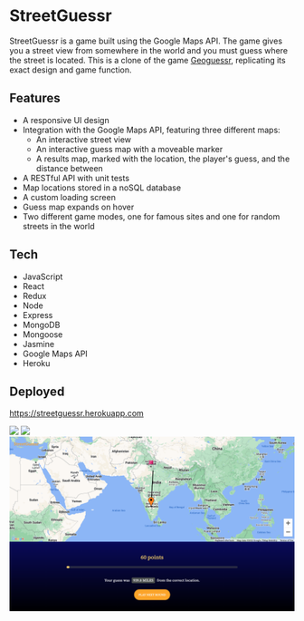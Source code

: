 # StreetGuessr

StreetGuessr is a game built using the Google Maps API. The game gives you a street view from somewhere in the world and you must guess where the street is located. This is a clone of the game [Geoguessr](https://geoguessr.com), replicating its exact design and game function. 

## Features
* A responsive UI design
* Integration with the Google Maps API, featuring three different maps:
  * An interactive street view
  * An interactive guess map with a moveable marker
  * A results map, marked with the location, the player's guess, and the distance between
* A RESTful API with unit tests
* Map locations stored in a noSQL database
* A custom loading screen
* Guess map expands on hover
* Two different game modes, one for famous sites and one for random streets in the world

## Tech
* JavaScript
* React
* Redux
* Node
* Express
* MongoDB
* Mongoose
* Jasmine
* Google Maps API
* Heroku

## Deployed
https://streetguessr.herokuapp.com

<img src="https://github.com/SCFlanagan/StreetGuessr/raw/master/images/streetguessr-landing.png" />

<img src="https://github.com/SCFlanagan/StreetGuessr/raw/master/images/streetguessr-streetview.png" />

<img src="https://github.com/SCFlanagan/StreetGuessr/raw/master/images/streetguessr-results.png" />


